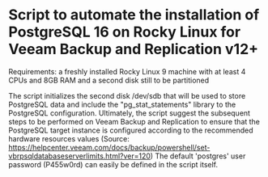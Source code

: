 Script to automate the installation of PostgreSQL 16 on Rocky Linux for Veeam Backup and Replication v12+
=========================================================================================================
Requirements: a freshly installed Rocky Linux 9 machine with at least 4 CPUs and 8GB RAM and a second disk still to be partitioned

The script initializes the second disk /dev/sdb that will be used to store PostgreSQL data and include the "pg_stat_statements" library to the PostgreSQL configuration.
Ultimately, the script suggest the subsequent steps to be performed on Veeam Backup and Replication to ensure that the PostgreSQL target instance is configured according to the recommended hardware resources values
(Source: https://helpcenter.veeam.com/docs/backup/powershell/set-vbrpsqldatabaseserverlimits.html?ver=120) 
The default 'postgres' user password (P455w0rd) can easily be defined in the script itself.
